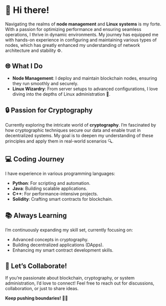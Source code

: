 # 👋 Hi there!

Navigating the realms of **node management** and **Linux systems** is my forte. With a passion for optimizing performance and ensuring seamless operations, I thrive in dynamic environments. My journey has equipped me with hands-on experience in configuring and maintaining various types of nodes, which has greatly enhanced my understanding of network architecture and stability ⚙️.

## 🌐 What I Do
- **Node Management**: I deploy and maintain blockchain nodes, ensuring they run smoothly and securely. 
- **Linux Wizardry**: From server setups to advanced configurations, I love diving into the depths of Linux administration 🐧.
  
## 🔒 Passion for Cryptography
Currently exploring the intricate world of **cryptography**. I’m fascinated by how cryptographic techniques secure our data and enable trust in decentralized systems. My goal is to deepen my understanding of these principles and apply them in real-world scenarios 🔍.

## 💻 Coding Journey
I have experience in various programming languages:
- **Python**: For scripting and automation.
- **Java**: Building scalable applications.
- **C++**: For performance-intensive projects.
- **Solidity**: Crafting smart contracts for blockchain.

## 📚 Always Learning
I’m continuously expanding my skill set, currently focusing on:
- Advanced concepts in cryptography.
- Building decentralized applications (DApps).
- Enhancing my smart contract development skills.

## 🤝 Let’s Collaborate!
If you’re passionate about blockchain, cryptography, or system administration, I’d love to connect! Feel free to reach out for discussions, collaboration, or just to share ideas.

**Keep pushing boundaries!** 🚀✨
